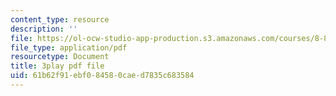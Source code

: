```yaml
---
content_type: resource
description: ''
file: https://ol-ocw-studio-app-production.s3.amazonaws.com/courses/8-851-effective-field-theory-spring-2013/61b62f91ebf084580caed7835c683584_v2JKK_yPwc0.pdf
file_type: application/pdf
resourcetype: Document
title: 3play pdf file
uid: 61b62f91-ebf0-8458-0cae-d7835c683584
---
```


